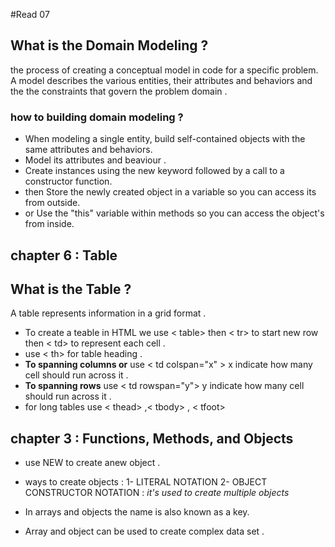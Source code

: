 #Read 07 

## What is the Domain Modeling ?

the process of creating a conceptual model in code for a specific problem. A model describes the various entities, their attributes and behaviors and the the constraints that govern the problem domain .

### how to building domain modeling ?

* When modeling a single entity, build self-contained objects with the same attributes and behaviors.
* Model its attributes and beaviour .
* Create instances using the new keyword followed by a call to a constructor function.
*  then Store the newly created object in a variable so you can access its from outside.
*  or Use the "this" variable within methods so you can access the object's  from inside.

## chapter 6 : Table 

## What is the Table ?

A table represents information in a grid format .

* To create a teable in HTML we use < table> then < tr> to start new row then < td> to represent each cell .
* use < th> for table heading .
* **To spanning columns or** use < td colspan="x" > x indicate how many cell should run across it .
* **To spanning rows** use  < td rowspan="y"> y indicate how many cell should run across it .
* for long tables use < thead> ,< tbody> ,  < tfoot>
 
 ## chapter 3 : Functions, Methods, and Objects

 * use NEW to create anew object .
 * ways to create objects :
  1- LITERAL NOTATION 
  2- OBJECT CONSTRUCTOR NOTATION : *it's used to create multiple objects*

* In arrays and objects the name is also known as a key. 
* Array and object can be used to create complex data set .

